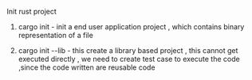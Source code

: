 Init rust project 

1. cargo init - init a end user application project , which contains binary representation of a file

2. cargo init --lib -  this create a library based project , this cannot get executed directly , we need to create test case to execute the code ,since the code written are reusable code 
